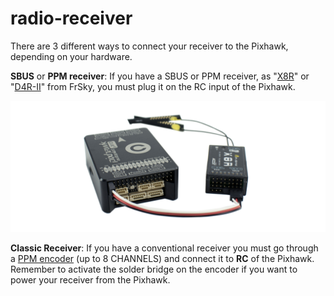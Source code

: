# radio-receiver

There are 3 different ways to connect your receiver to the Pixhawk, depending on your hardware.

**SBUS** or **PPM receiver**: If you have a SBUS or PPM receiver, as "[X8R](https://store.drotek.com/communication/400-receiver-x8r-frsky.html)" or "[D4R-II](https://store.drotek.com/communication/503-d4r-ii-receiver-4-channels-accst-fr-sky.html)" from FrSky, you must plug it on the RC input of the Pixhawk.

![](../.gitbook/assets/pixhawk-plug-to-x8r-drotek.png)

**Classic Receiver**: If you have a conventional receiver you must go through a [PPM encoder](https://store.drotek.com/communication/503-d4r-ii-receiver-4-channels-accst-fr-sky.html) \(up to 8 CHANNELS\) and connect it to **RC** of the Pixhawk. Remember to activate the solder bridge on the encoder if you want to power your receiver from the Pixhawk.

